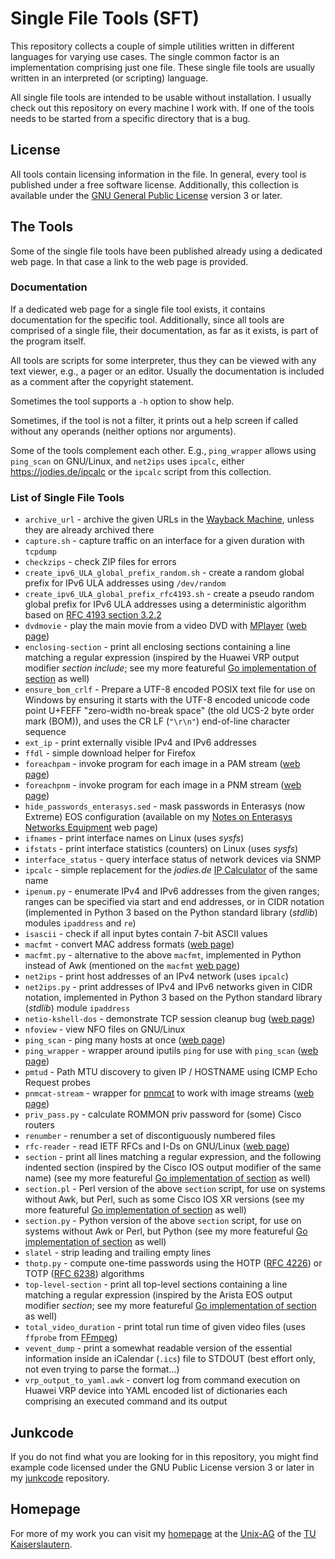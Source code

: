 # Single File Tools (SFT)

This repository collects a couple of simple utilities written in different
languages for varying use cases. The single common factor is an implementation
comprising just one file. These single file tools are usually written in an
interpreted (or scripting) language.

All single file tools are intended to be usable without installation. I
usually check out this repository on every machine I work with. If one of
the tools needs to be started from a specific directory that is a bug.

## License

All tools contain licensing information in the file. In general, every tool
is published under a free software license. Additionally, this collection
is available under the
[GNU General Public License](https://www.gnu.org/licenses/gpl.html)
version 3 or later.

## The Tools

Some of the single file tools have been published already using a dedicated
web page. In that case a link to the web page is provided.

### Documentation

If a dedicated web page for a single file tool exists, it contains
documentation for the specific tool. Additionally, since all tools
are comprised of a single file, their documentation, as far as it
exists, is part of the program itself.

All tools are scripts for some interpreter, thus they can be viewed with
any text viewer, e.g., a pager or an editor. Usually the documentation
is included as a comment after the copyright statement.

Sometimes the tool supports a `-h` option to show help.

Sometimes, if the tool is not a filter, it prints out a help screen if
called without any operands (neither options nor arguments).

Some of the tools complement each other.  E.g., `ping_wrapper` allows
using `ping_scan` on GNU/Linux, and `net2ips` uses `ipcalc`, either
https://jodies.de/ipcalc or the `ipcalc` script from this collection.

### List of Single File Tools

* `archive_url` - archive the given URLs in the
  [Wayback Machine](https://web.archive.org/), unless they are already
  archived there
* `capture.sh` - capture traffic on an interface for a given duration with
  `tcpdump`
* `checkzips` - check ZIP files for errors
* `create_ipv6_ULA_global_prefix_random.sh` - create a random global prefix
  for IPv6 ULA addresses using `/dev/random`
* `create_ipv6_ULA_global_prefix_rfc4193.sh` - create a pseudo random global
  prefix for IPv6 ULA addresses using a deterministic algorithm based on
  [RFC 4193 section 3.2.2](https://datatracker.ietf.org/doc/html/rfc4193#section-3.2.2)
* `dvdmovie` - play the main movie from a video DVD with
  [MPlayer](http://www.mplayerhq.hu/)
  ([web page](https://www.unix-ag.uni-kl.de/~auerswal/dvdmovie/))
* `enclosing-section` - print all enclosing sections containing a line
  matching a regular expression (inspired by the Huawei VRP output modifier
  *section include*; see my more featureful
  [Go implementation of section](https://www.unix-ag.uni-kl.de/~auerswal/section/index.html)
  as well)
* `ensure_bom_crlf` - Prepare a UTF-8 encoded POSIX text file for use on
  Windows by ensuring it starts with the UTF-8 encoded unicode code point
  U+FEFF "zero-width no-break space" (the old UCS-2 byte order mark (BOM)),
  and uses the CR LF (`"\r\n"`) end-of-line character sequence
* `ext_ip` - print externally visible IPv4 and IPv6 addresses
* `ffdl` - simple download helper for Firefox
* `foreachpam` - invoke program for each image in a PAM stream
   ([web page](https://www.unix-ag.uni-kl.de/~auerswal/netpbm/index.html))
* `foreachpnm` - invoke program for each image in a PNM stream
  ([web page](https://www.unix-ag.uni-kl.de/~auerswal/netpbm/index.html))
* `hide_passwords_enterasys.sed` - mask passwords in Enterasys (now Extreme)
  EOS configuration
  (available on my
  [Notes on Enterasys Networks Equipment](https://www.unix-ag.uni-kl.de/~auerswal/enterasys/#hide_passwords)
  web page)
* `ifnames` - print interface names on Linux (uses *sysfs*)
* `ifstats` - print interface statistics (counters) on Linux (uses *sysfs*)
* `interface_status` - query interface status of network devices via SNMP
* `ipcalc` - simple replacement for the *jodies.de*
   [IP Calculator](https://jodies.de/ipcalc) of the same name
* `ipenum.py` - enumerate IPv4 and IPv6 addresses from the given ranges;
  ranges can be specified via start and end addresses, or in CIDR notation
  (implemented in Python 3 based on the Python standard library (*stdlib*)
  modules `ipaddress` and `re`)
* `isascii` - check if all input bytes contain 7-bit ASCII values
* `macfmt` - convert MAC address formats
  ([web page](https://www.unix-ag.uni-kl.de/~auerswal/macfmt/))
* `macfmt.py` - alternative to the above `macfmt`, implemented in Python
  instead of Awk (mentioned on the `macfmt`
  [web page](https://www.unix-ag.uni-kl.de/~auerswal/macfmt/))
* `net2ips` - print host addresses of an IPv4 network (uses `ipcalc`)
* `net2ips.py` - print addresses of IPv4 and IPv6 networks given in CIDR
   notation, implemented in Python 3 based on the Python standard library
   (*stdlib*) module `ipaddress`
* `netio-kshell-dos` - demonstrate TCP session cleanup bug
  ([web page](https://www.unix-ag.uni-kl.de/~auerswal/netio-kshell-bug/))
* `nfoview` - view NFO files on GNU/Linux
* `ping_scan` - ping many hosts at once
  ([web page](https://www.unix-ag.uni-kl.de/~auerswal/ping_scan/))
* `ping_wrapper` - wrapper around iputils `ping` for use with `ping_scan`
  ([web page](https://www.unix-ag.uni-kl.de/~auerswal/ping_scan/))
* `pmtud` - Path MTU discovery to given IP / HOSTNAME using ICMP Echo Request
  probes
* `pnmcat-stream` - wrapper for
  [pnmcat](http://netpbm.sourceforge.net/doc/pnmcat.html)
  to work with image streams
  ([web page](https://www.unix-ag.uni-kl.de/~auerswal/netpbm/index.html))
* `priv_pass.py` - calculate ROMMON priv password for (some) Cisco routers
* `renumber` - renumber a set of discontiguously numbered files
* `rfc-reader` - read IETF RFCs and I-Ds on GNU/Linux
  ([web page](https://www.unix-ag.uni-kl.de/~auerswal/rfc-reader/))
* `section` - print all lines matching a regular expression, and the following
  indented section (inspired by the Cisco IOS output modifier of the same name)
  (see my more featureful
  [Go implementation of section](https://www.unix-ag.uni-kl.de/~auerswal/section/index.html)
  as well)
* `section.pl` - Perl version of the above `section` script, for use on systems
  without Awk, but Perl, such as some Cisco IOS XR versions (see my more
  featureful
  [Go implementation of section](https://www.unix-ag.uni-kl.de/~auerswal/section/index.html)
  as well)
* `section.py` - Python version of the above `section` script, for use on
  systems without Awk or Perl, but Python (see my more featureful
  [Go implementation of section](https://www.unix-ag.uni-kl.de/~auerswal/section/index.html)
  as well)
* `slatel` - strip leading and trailing empty lines
* `thotp.py` - compute one-time passwords using the
  HOTP ([RFC 4226](https://www.rfc-editor.org/rfc/rfc4226.html)) or
  TOTP ([RFC 6238](https://www.rfc-editor.org/rfc/rfc6238.html)) algorithms
* `top-level-section` - print all top-level sections containing a line matching
  a regular expression (inspired by the Arista EOS output modifier *section*;
  see my more featureful
  [Go implementation of section](https://www.unix-ag.uni-kl.de/~auerswal/section/index.html)
  as well)
* `total_video_duration` - print total run time of given video files
  (uses `ffprobe` from [FFmpeg](https://ffmpeg.org/))
* `vevent_dump` - print a somewhat readable version of the essential information
  inside an iCalendar (`.ics`) file to STDOUT (best effort only, not even trying
  to parse the format...)
* `vrp_output_to_yaml.awk` - convert log from command execution on Huawei VRP
  device into YAML encoded list of dictionaries each comprising an executed
  command and its output

## Junkcode

If you do not find what you are looking for in this repository, you might
find example code licensed under the GNU Public License version 3 or later
in my [junkcode](https://github.com/auerswal/junkcode/) repository.

## Homepage

For more of my work you can visit my
[homepage](https://www.unix-ag.uni-kl.de/~auerswal/) at the
[Unix-AG](https://www.unix-ag.uni-kl.de/) of the
[TU Kaiserslautern](https://www.uni-kl.de/).
